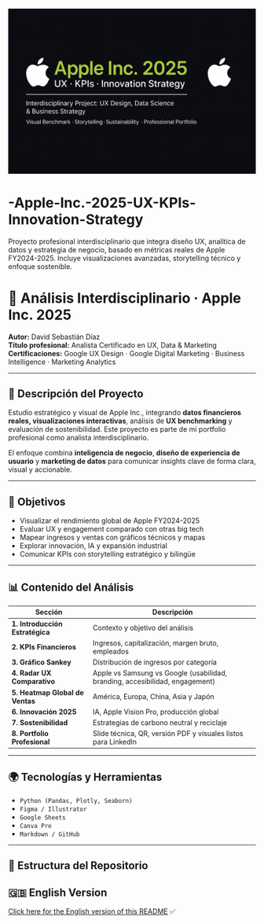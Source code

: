 ![Apple 2025 Visual Banner](presentation/Banner-Apple-2025.png)
# -Apple-Inc.-2025-UX-KPIs-Innovation-Strategy
Proyecto profesional interdisciplinario que integra diseño UX, analítica de datos y estrategia de negocio, basado en métricas reales de Apple FY2024-2025. Incluye visualizaciones avanzadas, storytelling técnico y enfoque sostenible.
# 🍏 Análisis Interdisciplinario · Apple Inc. 2025

**Autor:** David Sebastián Díaz  
**Título profesional:** Analista Certificado en UX, Data & Marketing  
**Certificaciones:** Google UX Design · Google Digital Marketing · Business Intelligence · Marketing Analytics

---

## 📌 Descripción del Proyecto

Estudio estratégico y visual de Apple Inc., integrando **datos financieros reales, visualizaciones interactivas**, análisis de **UX benchmarking** y evaluación de sostenibilidad. Este proyecto es parte de mi portfolio profesional como analista interdisciplinario.

El enfoque combina **inteligencia de negocio**, **diseño de experiencia de usuario** y **marketing de datos** para comunicar insights clave de forma clara, visual y accionable.

---

## 🎯 Objetivos

- Visualizar el rendimiento global de Apple FY2024-2025
- Evaluar UX y engagement comparado con otras big tech
- Mapear ingresos y ventas con gráficos técnicos y mapas
- Explorar innovación, IA y expansión industrial
- Comunicar KPIs con storytelling estratégico y bilingüe

---

## 📊 Contenido del Análisis

| Sección | Descripción |
|--------|-------------|
| **1. Introducción Estratégica** | Contexto y objetivo del análisis |
| **2. KPIs Financieros** | Ingresos, capitalización, margen bruto, empleados |
| **3. Gráfico Sankey** | Distribución de ingresos por categoría |
| **4. Radar UX Comparativo** | Apple vs Samsung vs Google (usabilidad, branding, accesibilidad, engagement) |
| **5. Heatmap Global de Ventas** | América, Europa, China, Asia y Japón |
| **6. Innovación 2025** | IA, Apple Vision Pro, producción global |
| **7. Sostenibilidad** | Estrategias de carbono neutral y reciclaje |
| **8. Portfolio Profesional** | Slide técnica, QR, versión PDF y visuales listos para LinkedIn |

---

## 🌍 Tecnologías y Herramientas

- `Python (Pandas, Plotly, Seaborn)`
- `Figma / Illustrator`
- `Google Sheets`
- `Canva Pro`
- `Markdown / GitHub`

---

## 📁 Estructura del Repositorio
## 🇬🇧 English Version

[Click here for the English version of this README](./README_en.md) ✅

